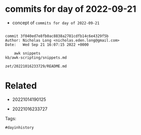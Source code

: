 # commits for day of 2022-09-21

- concept of `commits for day of 2022-09-21`

```

commit 3f040ed7e8fb0ac8838a2781cdfb14c6e4329f5b
Author: Nicholas Long <nicholas.eden.long@gmail.com>
Date:   Wed Sep 21 16:07:15 2022 +0000

    awk snippets
kb/awk-scripting/snippets.md
```

` zet/20221016233729/README.md `

# Related

- 20221014190125

- 20221016233727

Tags:

    #dayinhistory
